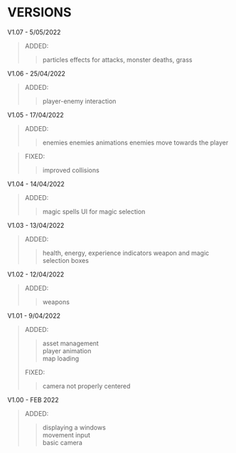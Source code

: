 # VERSIONS
V1.07 - 5/05/2022
>ADDED:
>>particles effects for attacks, monster deaths, grass

V1.06 - 25/04/2022
>ADDED:
>>player-enemy interaction

V1.05 - 17/04/2022
>ADDED:
>>enemies
>>enemies animations
>>enemies move towards the player

>FIXED:
>>improved collisions

V1.04 - 14/04/2022
>ADDED:
>>magic spells
>>UI for magic selection

V1.03 - 13/04/2022
>ADDED:
>>health, energy, experience indicators
>>weapon and magic selection boxes

V1.02 - 12/04/2022
>ADDED:
>>weapons

V1.01 - 9/04/2022
>ADDED:  
>>asset management  
>>player animation  
>>map loading  
>
>FIXED:  
>>camera not properly centered  

V1.00 - FEB 2022
>ADDED:  
>>displaying a windows  
>>movement input  
>>basic camera  
